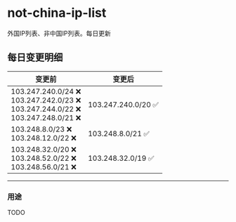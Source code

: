 # not-china-ip-list
外国IP列表、非中国IP列表。每日更新

每日变更明细
--------------------
|  变更前   | 变更后 |
|  ----  | ----  |
|  103.247.240.0/24 :x: <br> 103.247.242.0/23 :x: <br> 103.247.244.0/22 :x: <br> 103.247.248.0/21 :x: <br> | 103.247.240.0/20 :white_check_mark: | 
|  103.248.8.0/23 :x: <br> 103.248.12.0/22 :x: <br> | 103.248.8.0/21 :white_check_mark: | 
|  103.248.32.0/20 :x: <br> 103.248.52.0/22 :x: <br> 103.248.56.0/21 :x: <br> | 103.248.32.0/19 :white_check_mark: | 

--------------------
### 用途
TODO

